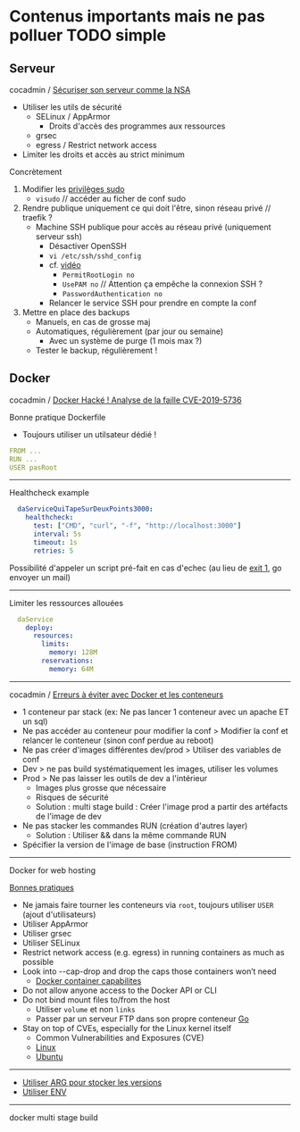 # Contenus importants mais ne pas polluer TODO simple

## Serveur

cocadmin / [Sécuriser son serveur comme la NSA](https://www.youtube.com/watch?v=UmbndsZFIUE)

- Utiliser les utils de sécurité
  - SELinux / AppArmor
    - Droits d'accès des programmes aux ressources
  - grsec
  - egress / Restrict network access
- Limiter les droits et accès au strict minimum

Concrètement

1. Modifier les [privilèges sudo](https://youtu.be/UmbndsZFIUE?t=390)
   - `visudo` // accéder au ficher de conf sudo
2. Rendre publique uniquement ce qui doit l'être, sinon réseau privé // traefik ?
   - Machine SSH publique pour accès au réseau privé (uniquement serveur ssh)
      - Désactiver OpenSSH
      - `vi /etc/ssh/sshd_config`
      - cf. [vidéo](https://youtu.be/UmbndsZFIUE?t=750)
         - `PermitRootLogin no`
         - `UsePAM no` // Attention ça empêche la connexion SSH ?
         - `PasswordAuthentication no`
      - Relancer le service SSH pour prendre en compte la conf
3. Mettre en place des backups
   - Manuels, en cas de grosse maj
   - Automatiques, régulièrement (par jour ou semaine)
      - Avec un système de purge (1 mois max ?)
   - Tester le backup, régulièrement !

## Docker

cocadmin / [Docker Hacké ! Analyse de la faille CVE-2019-5736](https://www.youtube.com/watch?v=Ktud3FDkKcE)

Bonne pratique Dockerfile

- Toujours utiliser un utilsateur dédié !

```yaml
FROM ...
RUN ...
USER pasRoot
```

---

Healthcheck example

```yml
  daServiceQuiTapeSurDeuxPoints3000:
    healthcheck:
      test: ["CMD", "curl", "-f", "http://localhost:3000"]
      interval: 5s
      timeout: 1s
      retries: 5
 ```

 Possibilité d'appeler un script pré-fait en cas d'echec (au lieu de [exit 1](https://www.udemy.com/course/docker-for-beginners/learn/lecture/14002044#overview), go envoyer un mail)

---

Limiter les ressources allouées

```yml
  daService
    deploy:
      resources:
        limits:
          memory: 128M
        reservations:
          memory: 64M
```

---

cocadmin / [Erreurs à éviter avec Docker et les conteneurs](https://www.youtube.com/watch?v=XPmmlqTgKGI)

- 1 conteneur par stack (ex: Ne pas lancer 1 conteneur avec un apache ET un sql)
- Ne pas accéder au conteneur pour modifier la conf > Modifier la conf et relancer le conteneur (sinon conf perdue au reboot)
- Ne pas créer d'images différentes dev/prod > Utiliser des variables de conf
- Dev > ne pas build systématiquement les images, utiliser les volumes
- Prod > Ne pas laisser les outils de dev a l'intérieur
  - Images plus grosse que nécessaire
  - Risques de sécurité
  - Solution : multi stage build : Créer l'image prod a partir des artéfacts de l'image de dev
- Ne pas stacker les commandes RUN (création d'autres layer)
  - Solution : Utiliser && dans la même commande RUN
- Spécifier la version de l'image de base (instruction FROM)

---

Docker for web hosting

[Bonnes pratiques](https://forums.docker.com/t/shared-web-hosting-with-docker-best-practices/7893)

- Ne jamais faire tourner les conteneurs via `root`, toujours utiliser `USER` (ajout d'utilisateurs)
- Utiliser AppArmor
- Utiliser grsec
- Utiliser SELinux
- Restrict network access (e.g. egress) in running containers as much as possible
- Look into --cap-drop and drop the caps those containers won’t need
  - [Docker container capabilites](https://opensource.com/business/15/3/docker-security-tuning)
- Do not allow anyone access to the Docker API or CLI
- Do not bind mount files to/from the host
  - Utiliser `volume` et non `links`
  - Passer par un serveur FTP dans son propre conteneur [Go](https://forums.docker.com/t/shared-web-hosting-with-docker-best-practices/7893/4?u=youpiwaza)
- Stay on top of CVEs, especially for the Linux kernel itself
  - Common Vulnerabilities and Exposures (CVE)
  - [Linux](https://www.google.com/search?q=linux+CVEs)
  - [Ubuntu](https://www.google.com/search?q=ubuntu+CVEs)

---

- [Utiliser ARG pour stocker les versions](https://www.udemy.com/course/docker-essentials/learn/lecture/12339826#overview)
- [Utiliser ENV](https://www.udemy.com/course/docker-essentials/learn/lecture/12339842#overview)

---

docker multi stage build
